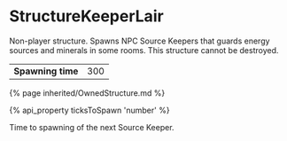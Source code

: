 # StructureKeeperLair

<img src="img/keeperLair.png" alt="" align="right" />

Non-player structure. Spawns NPC Source Keepers that guards energy sources and minerals in some rooms. This structure cannot be destroyed.

<table class="table gameplay-info">
    <tbody>
    <tr>
        <td><strong>Spawning time</strong></td>
        <td>300</td>
    </tr>
    </tbody>
</table>

{% page inherited/OwnedStructure.md %}

{% api_property ticksToSpawn 'number' %}

Time to spawning of the next Source Keeper.


